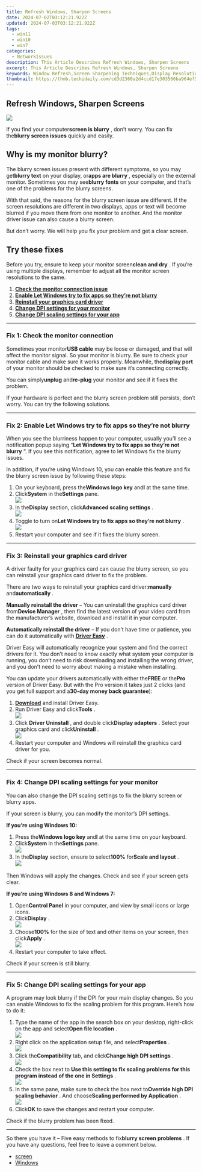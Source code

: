 ```yaml
---
title: Refresh Windows, Sharpen Screens
date: 2024-07-02T03:12:21.922Z
updated: 2024-07-03T03:12:21.922Z
tags:
  - win11
  - win10
  - win7
categories:
  - NetworkIssues
description: This Article Describes Refresh Windows, Sharpen Screens
excerpt: This Article Describes Refresh Windows, Sharpen Screens
keywords: Window Refresh,Screen Sharpening Techniques,Display Resolution Enhancement,Anti-Aging Display Effects,Refresh Display Technology,High-Definition Sharpening,Screen Calibration Methods
thumbnail: https://thmb.techidaily.com/cd3d2360a2d4ccd17e303566ba964ef54de4b2742b9a5d3bf951667fe61ff2f5.jpg
---
```


## Refresh Windows, Sharpen Screens

![](https://images.drivereasy.com/wp-content/uploads/2018/10/img_5bd2d64da2976.jpg)

 If you find your computer**screen is blurry** , don’t worry. You can fix the**blurry screen issues**  quickly and easily.

## Why is my monitor blurry?

 The blurry screen issues present with different symptoms, so you may get**blurry text** on your display, or**apps are blurry** , especially on the external monitor. Sometimes you may see**blurry fonts** on your computer, and that’s one of the problems for the blurry screens.

 With that said, the reasons for the blurry screen issue are different. If the screen resolutions are different in two displays, apps or text will become blurred if you move them from one monitor to another. And the monitor driver issue can also cause a blurry screen.

 But don’t worry. We will help you fix your problem and get a clear screen.

## Try these fixes

 Before you try, ensure to keep your monitor screen**clean and dry** . If you’re using multiple displays, remember to adjust all the monitor screen resolutions to the same.

1. [**Check the monitor connection issue**](#Fix1)
2. [**Enable Let Windows try to fix apps so they’re not blurry**](#Fix2)
3. [**Reinstall your graphics card driver**](#Fix3)
4. [**Change DPI settings for your monitor**](#Fix4)
5. [**Change DPI scaling settings for your app**](#Fix5)

---

### Fix 1: Check the monitor connection

 Sometimes your monitor**USB cable** may be loose or damaged, and that will affect the monitor signal. So your monitor is blurry. Be sure to check your monitor cable and make sure it works properly. Meanwhile, the**display port** of your monitor should be checked to make sure it’s connecting correctly.

 You can simply**unplug** and**re-plug** your monitor and see if it fixes the problem.

 If your hardware is perfect and the blurry screen problem still persists, don’t worry. You can try the following solutions.

---

### Fix 2: Enable Let Windows try to fix apps so they’re not blurry

 When you see the blurriness happen to your computer, usually you’ll see a notification popup saying “**Let Windows try to fix apps so they’re not blurry** “. If you see this notification, agree to let Windows fix the blurry issues.

 In addition, if you’re using Windows 10, you can enable this feature and fix the blurry screen issue by following these steps:

1. On your keyboard, press the**Windows logo key** and**I** at the same time.
2. Click**System** in the**Settings** pane.  
![](https://images.drivereasy.com/wp-content/uploads/2018/10/img_5bd2dc28f1e4f.jpg)
3. In the**Display** section, click**Advanced scaling settings** .  
![](https://images.drivereasy.com/wp-content/uploads/2018/10/img_5bd2dc64ac9c5.jpg)
4. Toggle to turn on**Let Windows try to fix apps so they’re not blurry** .  
![](https://images.drivereasy.com/wp-content/uploads/2018/10/img_5bd2dc98f2c2a.jpg)
5. Restart your computer and see if it fixes the blurry screen.

---

### Fix 3: Reinstall your graphics card driver

 A driver faulty for your graphics card can cause the blurry screen, so you can reinstall your graphics card driver to fix the problem.

 There are two ways to reinstall your graphics card driver:**manually** and**automatically** .

**Manually reinstall the driver** – You can uninstall the graphics card driver from**Device Manager** , then find the latest version of your video card from the manufacturer’s website, download and install it in your computer.

**Automatically reinstall the driver** – If you don’t have time or patience, you can do it automatically with **[Driver Easy](https://tools.techidaily.com/drivereasy/download/)**  .

 Driver Easy will automatically recognize your system and find the correct drivers for it. You don’t need to know exactly what system your computer is running, you don’t need to risk downloading and installing the wrong driver, and you don’t need to worry about making a mistake when installing.

 You can update your drivers automatically with either the**FREE** or the**Pro** version of Driver Easy. But with the Pro version it takes just 2 clicks (and you get full support and a**30-day money back guarantee**):

1. **[Download](https://tools.techidaily.com/drivereasy/download/)**  and install Driver Easy.
2. Run Driver Easy and click**Tools** .  
![](https://images.drivereasy.com/wp-content/uploads/2018/10/img_5bd2e2b88e496.jpg)
3. Click **Driver Uninstall** , and double click**Display adapters** . Select your graphics card and click**Uninstall** .  
![](https://images.drivereasy.com/wp-content/uploads/2018/10/img_5bd2e321663f9.jpg)
4. Restart your computer and Windows will reinstall the graphics card driver for you.

Check if your screen becomes normal.

---

### Fix 4: Change DPI scaling settings for your monitor

 You can also change the DPI scaling settings to fix the blurry screen or blurry apps.

 If your screen is blurry, you can modify the monitor’s DPI settings.

**If you’re using Windows 10:**

1. Press the**Windows logo key** and**I** at the same time on your keyboard.
2. Click**System** in the**Settings** pane.  
![](https://images.drivereasy.com/wp-content/uploads/2018/10/img_5bd2dc28f1e4f.jpg)
3. In the**Display** section, ensure to select**100%** for**Scale and layout** .  
![](https://images.drivereasy.com/wp-content/uploads/2018/10/img_5bd2dd811ac99.jpg)

 Then Windows will apply the changes. Check and see if your screen gets clear.

**If you’re using Windows 8 and Windows 7:**

1. Open**Control Panel** in your computer, and view by small icons or large icons.
2. Click**Display** .  
![](https://images.drivereasy.com/wp-content/uploads/2018/10/img_5bd2ddc26c22b.jpg)
3. Choose**100%** for the size of text and other items on your screen, then click**Apply** .  
![](https://images.drivereasy.com/wp-content/uploads/2018/10/img_5bd2de0505d7c.jpg)
4. Restart your computer to take effect.

Check if your screen is still blurry.

---

### Fix 5: Change DPI scaling settings for your app

 A program may look blurry if the DPI for your main display changes. So you can enable Windows to fix the scaling problem for this program. Here’s how to do it:

1. Type the name of the app in the search box on your desktop, right-click on the app and select**Open file location** .  
![](https://images.drivereasy.com/wp-content/uploads/2018/10/img_5bd2de6b88075.jpg)
2. Right click on the application setup file, and select**Properties** .  
![](https://images.drivereasy.com/wp-content/uploads/2018/10/img_5bd2de9be456f.jpg)
3. Click the**Compatibility** tab, and click**Change high DPI settings** .  
![](https://images.drivereasy.com/wp-content/uploads/2018/10/img_5bd2ded740b3e.jpg)
4. Check the box next to **Use this setting to fix scaling problems for this program instead of the one in Settings** .  
![](https://images.drivereasy.com/wp-content/uploads/2018/10/img_5bd2df1fe793e.jpg)
5. In the same pane, make sure to check the box next to**Override high DPI scaling behavior** . And choose**Scaling performed by Application** .  
![](https://images.drivereasy.com/wp-content/uploads/2018/10/img_5bd2df58aa45d.jpg)
6. Click**OK** to save the changes and restart your computer.

Check if the blurry problem has been fixed.

---

 So there you have it – Five easy methods to fix**blurry screen problems** . If you have any questions, feel free to leave a comment below.

* [screen](https://tools.techidaily.com/drivereasy/download/)
* [Windows](https://tools.techidaily.com/drivereasy/download/)

<ins class="adsbygoogle"
     style="display:block"
     data-ad-format="autorelaxed"
     data-ad-client="ca-pub-7571918770474297"
     data-ad-slot="1223367746"></ins>



<ins class="adsbygoogle"
     style="display:block"
     data-ad-client="ca-pub-7571918770474297"
     data-ad-slot="8358498916"
     data-ad-format="auto"
     data-full-width-responsive="true"></ins>



